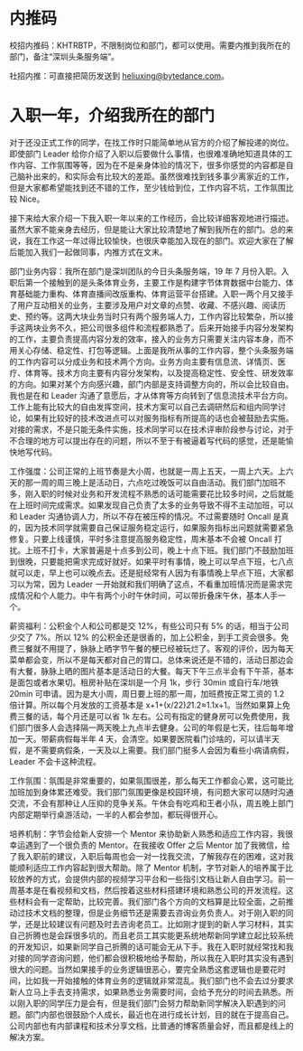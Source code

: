 # 内推码

校招内推码：KHTRBTP，不限制岗位和部门，都可以使用。需要内推到我所在的部门，备注“深圳头条服务端”。

社招内推：可直接把简历发送到 heliuxing@bytedance.com。

# 入职一年，介绍我所在的部门

对于还没正式工作的同学，在找工作时只能简单地从官方的介绍了解投递的岗位。即使部门 Leader 给你介绍了入职以后要做什么事情，也很难准确地知道具体的工作内容、工作氛围等等，因为在不是亲身体验的情况下，很多你感觉的内容都是自己脑补出来的，和实际会有比较大的差距。虽然很难找到钱多事少离家近的工作，但是大家都希望能找到还不错的工作，至少钱给到位，工作内容不坑，工作氛围比较 Nice。

接下来给大家介绍一下我入职一年以来的工作经历，会比较详细客观地进行描述。虽然大家不能亲身去经历，但是能让大家比较清楚地了解到我所在的部门。总的来说，我在工作这一年过得比较愉快，也很庆幸能加入现在的部门。欢迎大家在了解后能加入我们一起做同事，内推方式在文末。

部门业务内容：我所在部门是深圳团队的今日头条服务端，19 年 7 月份入职。入职后第一个接触到的是头条体育业务，主要工作是构建字节体育数据中台能力、体育基础能力重构、体育直播间改版重构、体育运营平台搭建。入职一两个月又接手了用户互动相关的业务，主要涉及用户对文章的点赞、收藏、不感兴趣、阅读历史、预约等。这两大块业务当时只有两个服务端人力，工作内容比较繁杂，所以接手这两块业务不久，把公司很多组件和流程都熟悉了。后来开始接手内容分发架构的工作，主要负责提高内容分发的效率，接入的业务方只需要关注内容本身，而不用关心存储、稳定性、打包等逻辑。上面是我所从事的工作内容，整个头条服务端的工作内容可以分成业务和技术两个方向。业务方向主要有信息流、详情页、医疗、体育等。技术方向主要有内容分发架构，以及提高稳定性、安全性、研发效率的方向。如果对某个方向感兴趣，部门内部是支持调整方向的，所以会比较自由。我也是在和 Leader 沟通了意愿后，才从体育等方向转到了信息流技术平台方向。工作上能有比较大的自由发挥空间，技术方案可以自己去调研然后和组内同学讨论，如果有比较好的技术改进点可以对服务指标有所提高的话也会被鼓励去实施。对接的需求，不是只能无条件实施，技术同学可以在技术评审阶段参与讨论，对于不合理的地方可以提出存在的问题，所以不至于有被逼着写代码的感觉，还是能愉快地写代码。

工作强度：公司正常的上班节奏是大小周，也就是一周上五天，一周上六天。上六天的那一周的周三晚上是活动日，六点吃过晚饭可以自由活动。我们部门加班不多，刚入职的时候对业务和开发流程不熟悉的话可能需要花比较多时间，之后就能在上班时间完成需求。如果发现自己负责了太多的业务导致不得不主动加班，可以和 Leader 沟通协调人力，所以不存在被压榨的情况。不过需要随时 Oncall 是真的，因为技术同学就需要自己保证服务稳定运行，如果服务指标出问题就需要紧急修复。只要上线谨慎，平时多注意提高服务稳定性，周末基本不会被 Oncall 打扰。上班不打卡，大家普遍是十点多到公司，晚上十点下班。我们部门不鼓励加班到很晚，只要能把需求完成好就好。如果平时有事情，晚上可以早点下班，七八点就可以走，早上也可以晚点去。还是挺经常有人因为有事情晚上早点下班，大家都习以为常，因为 Leader 一开始就和我们明确了这点，不看重加班情况而是需求完成情况和个人能力。中午有两个小时午休时间，可以带折叠床午休，基本人手一个。

薪资福利：公积金个人和公司都是交 12%，有些公司只有 5% 的话，相当于公司少交了 7%。所以 12% 的公积金还是很香的，加上公积金，到手工资会很多。免费三餐就不用提了，脉脉上晒字节午餐的梗已经被玩烂了。客观的评价，因为每天菜单都会变，所以不是每天都对自己的胃口。总体来说还是不错的，活动日那边会有大餐，脉脉上晒的图片基本是活动日的大餐。每天下午三点半会有下午茶，基本是面包或者水果切。租房补贴在深圳是一个月 1k，步行 30min 或自行车/地铁 20min 可申请。因为是大小周，周日要上班的那一周，加班费按正常工资的 1.2 倍计算。所以每个月发放的工资基本是 x+1+(x/22)*2*1.2≈1.1x+1。当然如果算上免费三餐的话，每个月还是可以省 1k 左右。公司有指定的健身房可以免费使用，我们部门很多人会选择隔一两天晚上九点半去健身。公司的年假是七天，往后每年增加一天。带薪病假每半年 4 天，会清空。如果要医院看门诊啥的，可以请半天假，是不需要病假条，一天及以上需要。我们部门挺多人会因为看些小病请病假，Leader 不会卡这种流程。

工作氛围：氛围是非常重要的，如果氛围很差，那么每天工作都会心累，这可能比加班加到身体累还难受。我们部门氛围更像是校园环境，有问题大家可以随时沟通交流，不会有那种让人压抑的竞争关系。午休会有吃鸡和王者小队，周五晚上部门内部定期举行桌游活动，一半的人都会参加，都玩得很开心。

培养机制：字节会给新人安排一个 Mentor 来协助新人熟悉和适应工作内容，我很幸运遇到了一个很负责的 Mentor。在我接收 Offer 之后 Mentor 加了我微信，给了我入职前的建议，入职后每周也会一对一找我交流，了解我存在的困难，这对我能顺利适应工作内容起到很大帮助。除了 Mentor 机制，字节对新人的培养属于比较放养的方式，会提供内部的视频学习平台和一些指引文档让新人自由学习。前一周基本是在看视频和文档，然后按着这些材料搭建环境和熟悉公司的开发流程。这些材料会有一定帮助，比较完善。我们部门各个方向的文档算是比较全面，之前推动过技术文档的整理，但是业务细节还是需要去咨询业务负责人。对于刚入职的同学，还是比较建议有问题及时去咨询老员工。比如刚才提到的新人学习材料，其实自己折腾也是会踩很多坑的。而且老员工其实能更系统地帮新同学建立起比较系统的开发知识，如果新同学自己折腾的话可能会无从下手。我在入职时就经常找和我对接的同学咨询问题，他们都会很积极地给予帮助，所以我在入职时其实没有遇到很大的问题。当然如果接手的业务逻辑很恶心，要完全熟悉这套逻辑也是要花时间，比如我一开始接触的体育业务的逻辑就非常混乱。我们部门也不会去过分要求新人立马上手去支持需求，如果熟悉业务需要时间，会给予充分的时间去熟悉。所以刚入职的同学压力是会有，但是我们部门会努力帮助新同学解决入职遇到的问题。部门内部也很鼓励个人成长，最近也在进行成长计划，目的就在于提高自己。公司内部也有内部课程和技术分享文档，比普通的博客质量会好，而且都是线上的解决方案。
